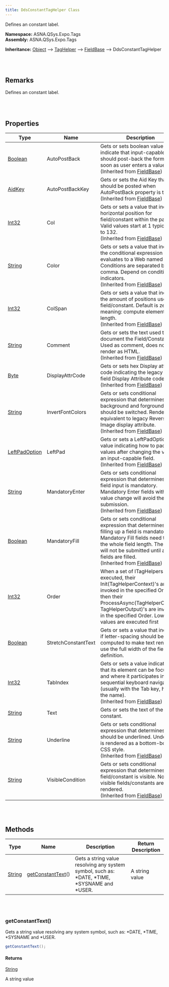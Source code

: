 ```yaml
---
title: DdsConstantTagHelper Class
---
```


Defines an constant label.

**Namespace:** ASNA.QSys.Expo.Tags <br/>
**Assembly:** ASNA.QSys.Expo.Tags

**Inheritance:** [Object](https://docs.microsoft.com/en-us/dotnet/api/system.object) --> [TagHelper](https://docs.microsoft.com/en-us/dotnet/api/microsoft.aspnetcore.razor.taghelpers.taghelper) --> [FieldBase](/reference/asna-qsys-expo/expo-tags/field-base.html) --> DdsConstantTagHelper

<br>
<br>

## Remarks

Defines an constant label.

[//]: # ($$TODO: Complete the Remarks section.)

<br>
<br>

## Properties

| Type | Name | Description | Indexer
| --- | --- | --- | --- 
| [Boolean](https://docs.microsoft.com/en-us/dotnet/api/system.boolean) | AutoPostBack | Gets or sets boolean value to indicate that input-capable field should post-back the form as soon as user enters a value.<br>(Inherited from [FieldBase](/reference/asna-qsys-expo/expo-tags/field-base.html)) | 
| [AidKey](/reference/asna-qsys-expo/expo-model/aid-key.html) | AutoPostBackKey | Gets or sets the Aid Key that should be posted when AutoPostBack property is true.<br>(Inherited from [FieldBase](/reference/asna-qsys-expo/expo-tags/field-base.html)) | 
| [Int32](https://docs.microsoft.com/en-us/dotnet/api/system.int32) | Col | Gets or sets a value that indicates horizontal position for field/constant within the page. Valid values start at 1 typically up to 132.<br>(Inherited from [FieldBase](/reference/asna-qsys-expo/expo-tags/field-base.html)) | 
| [String](https://docs.microsoft.com/en-us/dotnet/api/system.string) | Color | Gets or sets a value that indicates the conditional expression that evaluates to a Web named color. Conditions are separated by comma. Depend on conditional indicators.<br>(Inherited from [FieldBase](/reference/asna-qsys-expo/expo-tags/field-base.html)) | 
| [Int32](https://docs.microsoft.com/en-us/dotnet/api/system.int32) | ColSpan | Gets or sets a value that indicates the amount of positions used by field/constant. Default is zero, meaning: compute element length.<br>(Inherited from [FieldBase](/reference/asna-qsys-expo/expo-tags/field-base.html)) | 
| [String](https://docs.microsoft.com/en-us/dotnet/api/system.string) | Comment | Gets or sets the text used to document the Field/Constant. Used as comment, does not render as HTML.<br>(Inherited from [FieldBase](/reference/asna-qsys-expo/expo-tags/field-base.html)) | 
| [Byte](https://docs.microsoft.com/en-us/dotnet/api/system.byte) | DisplayAttrCode | Gets or sets hex Display attribute code indicating the legacy P-field Display Attribute code.<br>(Inherited from [FieldBase](/reference/asna-qsys-expo/expo-tags/field-base.html)) | 
| [String](https://docs.microsoft.com/en-us/dotnet/api/system.string) | InvertFontColors | Gets or sets conditional expression that determines if background and forground colors should be switched. Render equivalent to legacy Reverse-Image display attribute.<br>(Inherited from [FieldBase](/reference/asna-qsys-expo/expo-tags/field-base.html)) | 
| [LeftPadOption]($$TODO-LeftPadOption.html) | LeftPad | Gets or sets a LeftPadOption value indicating how to pad values after changing the value of an input-capable field.<br>(Inherited from [FieldBase](/reference/asna-qsys-expo/expo-tags/field-base.html)) | 
| [String](https://docs.microsoft.com/en-us/dotnet/api/system.string) | MandatoryEnter | Gets or sets conditional expression that determines if field input is mandatory. Mandatory Enter fields without value change will avoid the form submission.<br>(Inherited from [FieldBase](/reference/asna-qsys-expo/expo-tags/field-base.html)) | 
| [Boolean](https://docs.microsoft.com/en-us/dotnet/api/system.boolean) | MandatoryFill | Gets or sets conditional expression that determines if filling up a field is mandatory. Mandatory Fill fields need to use the whole field length. The form will not be submitted until all fields are filled.<br>(Inherited from [FieldBase](/reference/asna-qsys-expo/expo-tags/field-base.html)) | 
| [Int32](https://docs.microsoft.com/en-us/dotnet/api/system.int32) | Order | When a set of ITagHelpers are executed, their Init(TagHelperContext)'s are first invoked in the specified Order; then their ProcessAsync(TagHelperContext, TagHelperOutput)'s are invoked in the specified Order. Lower values are executed first | 
| [Boolean](https://docs.microsoft.com/en-us/dotnet/api/system.boolean) | StretchConstantText | Gets or sets a value that indicates if letter-spacing should be computed to make text rendering use the full width of the field definition. | 
| [Int32](https://docs.microsoft.com/en-us/dotnet/api/system.int32) | TabIndex | Gets or sets a value indicating that its element can be focused, and where it participates in sequential keyboard navigation (usually with the Tab key, hence the name).<br>(Inherited from [FieldBase](/reference/asna-qsys-expo/expo-tags/field-base.html)) | 
| [String](https://docs.microsoft.com/en-us/dotnet/api/system.string) | Text | Gets or sets the text of the constant. | 
| [String](https://docs.microsoft.com/en-us/dotnet/api/system.string) | Underline | Gets or sets conditional expression that determines if text should be underlined. Underline is rendered as a bottom-border CSS style.<br>(Inherited from [FieldBase](/reference/asna-qsys-expo/expo-tags/field-base.html)) | 
| [String](https://docs.microsoft.com/en-us/dotnet/api/system.string) | VisibleCondition | Gets or sets conditional expression that determines if field/constant is visible. Non-visible fields/constants are not rendered.<br>(Inherited from [FieldBase](/reference/asna-qsys-expo/expo-tags/field-base.html)) | 

<br>
<br>

## Methods

| Type | Name | Description | Return Description 
| --- | --- | --- | --- 
| [String](https://docs.microsoft.com/en-us/dotnet/api/system.string) | [getConstantText](#getconstanttext)() | Gets a string value resolving any system symbol, such as: *DATE, *TIME, *SYSNAME and *USER. | A string value

<br>
<br>

### getConstantText()

Gets a string value resolving any system symbol, such as: *DATE, *TIME, *SYSNAME and *USER.

```cs
getConstantText();
```

#### Returns

[String](https://docs.microsoft.com/en-us/dotnet/api/system.string)

A string value


<br>
<br>

